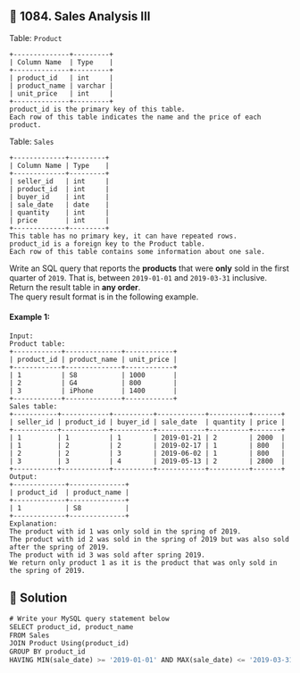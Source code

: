 ## 📝 1084. Sales Analysis III  
Table: `Product`  

```
+--------------+---------+
| Column Name  | Type    |
+--------------+---------+
| product_id   | int     |
| product_name | varchar |
| unit_price   | int     |
+--------------+---------+
product_id is the primary key of this table.
Each row of this table indicates the name and the price of each product.

```
Table: `Sales`  

```
+-------------+---------+
| Column Name | Type    |
+-------------+---------+
| seller_id   | int     |
| product_id  | int     |
| buyer_id    | int     |
| sale_date   | date    |
| quantity    | int     |
| price       | int     |
+-------------+---------+
This table has no primary key, it can have repeated rows.
product_id is a foreign key to the Product table.
Each row of this table contains some information about one sale.

```
     
Write an SQL query that reports the **products** that were **only** sold in the first quarter of `2019`. That is, between `2019-01-01` and `2019-03-31` inclusive.  
Return the result table in **any order**.  
The query result format is in the following example.  
     
  
#### Example 1:  

```
Input: 
Product table:
+------------+--------------+------------+
| product_id | product_name | unit_price |
+------------+--------------+------------+
| 1          | S8           | 1000       |
| 2          | G4           | 800        |
| 3          | iPhone       | 1400       |
+------------+--------------+------------+
Sales table:
+-----------+------------+----------+------------+----------+-------+
| seller_id | product_id | buyer_id | sale_date  | quantity | price |
+-----------+------------+----------+------------+----------+-------+
| 1         | 1          | 1        | 2019-01-21 | 2        | 2000  |
| 1         | 2          | 2        | 2019-02-17 | 1        | 800   |
| 2         | 2          | 3        | 2019-06-02 | 1        | 800   |
| 3         | 3          | 4        | 2019-05-13 | 2        | 2800  |
+-----------+------------+----------+------------+----------+-------+
Output: 
+-------------+--------------+
| product_id  | product_name |
+-------------+--------------+
| 1           | S8           |
+-------------+--------------+
Explanation: 
The product with id 1 was only sold in the spring of 2019.
The product with id 2 was sold in the spring of 2019 but was also sold after the spring of 2019.
The product with id 3 was sold after spring 2019.
We return only product 1 as it is the product that was only sold in the spring of 2019.

```
  
## 📝 Solution 
```sql  
# Write your MySQL query statement below  
SELECT product_id, product_name  
FROM Sales   
JOIN Product Using(product_id)  
GROUP BY product_id  
HAVING MIN(sale_date) >= '2019-01-01' AND MAX(sale_date) <= '2019-03-31'   
```  
